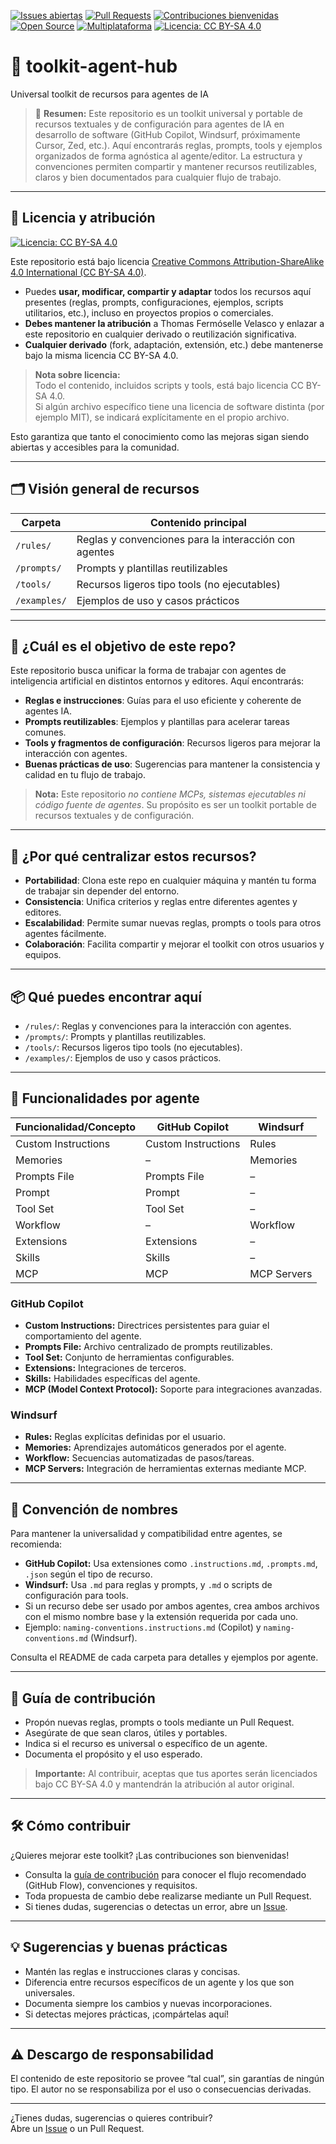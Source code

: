 [![Issues abiertas](https://img.shields.io/github/issues/thomasfermosellevelasco/toolkit-agent-hub?label=Issues%20abiertas)](https://github.com/thomasfermosellevelasco/toolkit-agent-hub/issues)
[![Pull Requests](https://img.shields.io/github/issues-pr/thomasfermosellevelasco/toolkit-agent-hub?label=Pull%20Requests)](https://github.com/thomasfermosellevelasco/toolkit-agent-hub/pulls)
[![Contribuciones bienvenidas](https://img.shields.io/badge/Contribuciones-bienvenidas-brightgreen.svg)](./CONTRIBUTING.md)
[![Open Source](https://img.shields.io/badge/Open%20Source-%F0%9F%94%91-blue.svg)](https://opensource.org/)
[![Multiplataforma](https://img.shields.io/badge/Plataforma-agn%C3%B3stica-blueviolet.svg)](#)
[![Licencia: CC BY-SA 4.0](https://img.shields.io/badge/Licencia-CC%20BY--SA%204.0-lightgrey.svg)](https://creativecommons.org/licenses/by-sa/4.0/)

# 🧰 toolkit-agent-hub
Universal toolkit de recursos para agentes de IA

> 🧭 **Resumen:**
> Este repositorio es un toolkit universal y portable de recursos textuales y de configuración para agentes de IA en desarrollo de software (GitHub Copilot, Windsurf, próximamente Cursor, Zed, etc.). Aquí encontrarás reglas, prompts, tools y ejemplos organizados de forma agnóstica al agente/editor. La estructura y convenciones permiten compartir y mantener recursos reutilizables, claros y bien documentados para cualquier flujo de trabajo.

---

## 📄 Licencia y atribución

[![Licencia: CC BY-SA 4.0](https://img.shields.io/badge/Licencia-CC%20BY--SA%204.0-lightgrey.svg)](https://creativecommons.org/licenses/by-sa/4.0/)

Este repositorio está bajo licencia [Creative Commons Attribution-ShareAlike 4.0 International (CC BY-SA 4.0)](https://creativecommons.org/licenses/by-sa/4.0/).

- Puedes **usar, modificar, compartir y adaptar** todos los recursos aquí presentes (reglas, prompts, configuraciones, ejemplos, scripts utilitarios, etc.), incluso en proyectos propios o comerciales.
- **Debes mantener la atribución** a Thomas Fermóselle Velasco y enlazar a este repositorio en cualquier derivado o reutilización significativa.
- **Cualquier derivado** (fork, adaptación, extensión, etc.) debe mantenerse bajo la misma licencia CC BY-SA 4.0.

> **Nota sobre licencia:**  
> Todo el contenido, incluidos scripts y tools, está bajo licencia CC BY-SA 4.0.  
> Si algún archivo específico tiene una licencia de software distinta (por ejemplo MIT), se indicará explícitamente en el propio archivo.

Esto garantiza que tanto el conocimiento como las mejoras sigan siendo abiertas y accesibles para la comunidad.

---

## 🗂️ Visión general de recursos

| Carpeta      | Contenido principal                                   |
|--------------|------------------------------------------------------|
| `/rules/`    | Reglas y convenciones para la interacción con agentes |
| `/prompts/`  | Prompts y plantillas reutilizables                    |
| `/tools/`    | Recursos ligeros tipo tools (no ejecutables)          |
| `/examples/` | Ejemplos de uso y casos prácticos                     |

---

## 🎯 ¿Cuál es el objetivo de este repo?

Este repositorio busca unificar la forma de trabajar con agentes de inteligencia artificial en distintos entornos y editores. Aquí encontrarás:

- **Reglas e instrucciones**: Guías para el uso eficiente y coherente de agentes IA.
- **Prompts reutilizables**: Ejemplos y plantillas para acelerar tareas comunes.
- **Tools y fragmentos de configuración**: Recursos ligeros para mejorar la interacción con agentes.
- **Buenas prácticas de uso**: Sugerencias para mantener la consistencia y calidad en tu flujo de trabajo.

> **Nota:** Este repositorio _no contiene MCPs, sistemas ejecutables ni código fuente de agentes_. Su propósito es ser un toolkit portable de recursos textuales y de configuración.

---

## 🤝 ¿Por qué centralizar estos recursos?

- **Portabilidad**: Clona este repo en cualquier máquina y mantén tu forma de trabajar sin depender del entorno.
- **Consistencia**: Unifica criterios y reglas entre diferentes agentes y editores.
- **Escalabilidad**: Permite sumar nuevas reglas, prompts o tools para otros agentes fácilmente.
- **Colaboración**: Facilita compartir y mejorar el toolkit con otros usuarios y equipos.

---

## 📦 Qué puedes encontrar aquí

- `/rules/`: Reglas y convenciones para la interacción con agentes.
- `/prompts/`: Prompts y plantillas reutilizables.
- `/tools/`: Recursos ligeros tipo tools (no ejecutables).
- `/examples/`: Ejemplos de uso y casos prácticos.

---

## 🧩 Funcionalidades por agente

| Funcionalidad/Concepto   | GitHub Copilot      | Windsurf        |
|-------------------------|---------------------|-----------------|
| Custom Instructions     | Custom Instructions | Rules           |
| Memories                | –                   | Memories        |
| Prompts File            | Prompts File        | –               |
| Prompt                  | Prompt              | –               |
| Tool Set                | Tool Set            | –               |
| Workflow                | –                   | Workflow        |
| Extensions              | Extensions          | –               |
| Skills                  | Skills              | –               |
| MCP                     | MCP                 | MCP Servers     |

### GitHub Copilot

- **Custom Instructions:** Directrices persistentes para guiar el comportamiento del agente.
- **Prompts File:** Archivo centralizado de prompts reutilizables.
- **Tool Set:** Conjunto de herramientas configurables.
- **Extensions:** Integraciones de terceros.
- **Skills:** Habilidades específicas del agente.
- **MCP (Model Context Protocol):** Soporte para integraciones avanzadas.

### Windsurf

- **Rules:** Reglas explícitas definidas por el usuario.
- **Memories:** Aprendizajes automáticos generados por el agente.
- **Workflow:** Secuencias automatizadas de pasos/tareas.
- **MCP Servers:** Integración de herramientas externas mediante MCP.

---

## 📝 Convención de nombres

Para mantener la universalidad y compatibilidad entre agentes, se recomienda:

- **GitHub Copilot:** Usa extensiones como `.instructions.md`, `.prompts.md`, `.json` según el tipo de recurso.
- **Windsurf:** Usa `.md` para reglas y prompts, y `.md` o scripts de configuración para tools.
- Si un recurso debe ser usado por ambos agentes, crea ambos archivos con el mismo nombre base y la extensión requerida por cada uno.
- Ejemplo: `naming-conventions.instructions.md` (Copilot) y `naming-conventions.md` (Windsurf).

Consulta el README de cada carpeta para detalles y ejemplos por agente.

---

## 🚀 Guía de contribución

- Propón nuevas reglas, prompts o tools mediante un Pull Request.
- Asegúrate de que sean claros, útiles y portables.
- Indica si el recurso es universal o específico de un agente.
- Documenta el propósito y el uso esperado.

> **Importante:** Al contribuir, aceptas que tus aportes serán licenciados bajo CC BY-SA 4.0 y mantendrán la atribución al autor original.

---

## 🛠️ Cómo contribuir

¿Quieres mejorar este toolkit? ¡Las contribuciones son bienvenidas!

- Consulta la [guía de contribución](./CONTRIBUTING.md) para conocer el flujo recomendado (GitHub Flow), convenciones y requisitos.
- Toda propuesta de cambio debe realizarse mediante un Pull Request.
- Si tienes dudas, sugerencias o detectas un error, abre un [Issue](https://github.com/thomasfermosellevelasco/toolkit-agent-hub/issues).

---

## 💡 Sugerencias y buenas prácticas

- Mantén las reglas e instrucciones claras y concisas.
- Diferencia entre recursos específicos de un agente y los que son universales.
- Documenta siempre los cambios y nuevas incorporaciones.
- Si detectas mejores prácticas, ¡compártelas aquí!

---

## ⚠️ Descargo de responsabilidad

El contenido de este repositorio se provee “tal cual”, sin garantías de ningún tipo. El autor no se responsabiliza por el uso o consecuencias derivadas.

---

¿Tienes dudas, sugerencias o quieres contribuir?  
Abre un [Issue](https://github.com/thomasfermosellevelasco/toolkit-agent-hub/issues) o un Pull Request.
